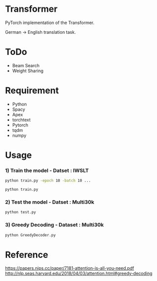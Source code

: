 # Transformer
PyTorch implementation of the Transformer.

German -> English translation task.


# ToDo
* Beam Search
* Weight Sharing

# Requirement
* Python
* Spacy
* Apex  
* torchtext
* Pytorch
* tqdm
* numpy

# Usage
### 1) Train the model - Datset : IWSLT 
```bash
python train.py -epoch 10 -batch 10 ...

python train.py
```
### 2) Test the model - Datset : Multi30k
```bash
python test.py
```
### 3) Greedy Decoding - Dataset : Multi30k
``` bash
python GreedyDecoder.py
```

# Reference
https://papers.nips.cc/paper/7181-attention-is-all-you-need.pdf
http://nlp.seas.harvard.edu/2018/04/03/attention.html#greedy-decoding
